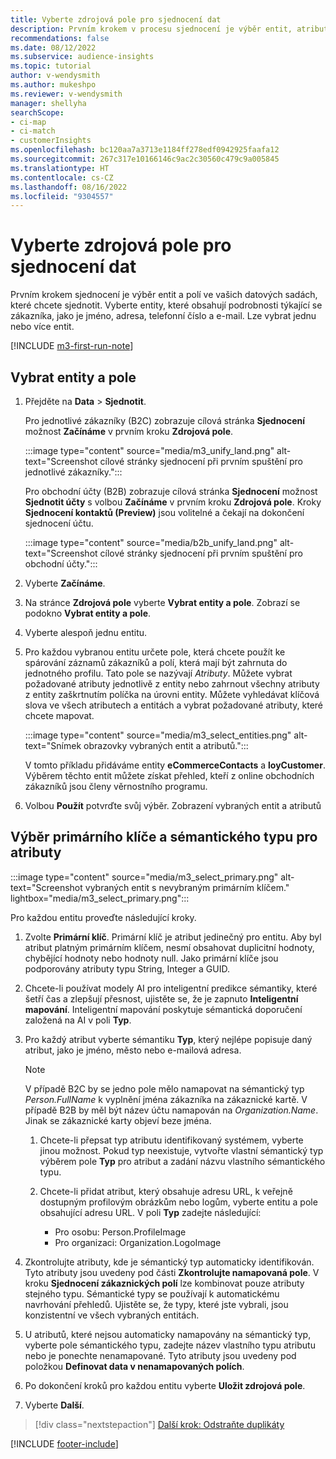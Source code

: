 ```yaml
---
title: Vyberte zdrojová pole pro sjednocení dat
description: Prvním krokem v procesu sjednocení je výběr entit, atributů, primárních klíčů a sémantických typů pro mapování dat do jednotného profilu zákazníka.
recommendations: false
ms.date: 08/12/2022
ms.subservice: audience-insights
ms.topic: tutorial
author: v-wendysmith
ms.author: mukeshpo
ms.reviewer: v-wendysmith
manager: shellyha
searchScope:
- ci-map
- ci-match
- customerInsights
ms.openlocfilehash: bc120aa7a3713e1184ff278edf0942925faafa12
ms.sourcegitcommit: 267c317e10166146c9ac2c30560c479c9a005845
ms.translationtype: HT
ms.contentlocale: cs-CZ
ms.lasthandoff: 08/16/2022
ms.locfileid: "9304557"
---
```

# <a name="select-source-fields-for-data-unification"></a>Vyberte zdrojová pole pro sjednocení dat

Prvním krokem sjednocení je výběr entit a polí ve vašich datových sadách, které chcete sjednotit. Vyberte entity, které obsahují podrobnosti týkající se zákazníka, jako je jméno, adresa, telefonní číslo a e-mail. Lze vybrat jednu nebo více entit.

[!INCLUDE [m3-first-run-note](includes/m3-first-run-note.md)]

## <a name="select-entities-and-fields"></a>Vybrat entity a pole

1. Přejděte na **Data** > **Sjednotit**.

   Pro jednotlivé zákazníky (B2C) zobrazuje cílová stránka **Sjednocení** možnost **Začínáme** v prvním kroku **Zdrojová pole**.

   :::image type="content" source="media/m3_unify_land.png" alt-text="Screenshot cílové stránky sjednocení při prvním spuštění pro jednotlivé zákazníky.":::

   Pro obchodní účty (B2B) zobrazuje cílová stránka **Sjednocení** možnost **Sjednotit účty** s volbou **Začínáme** v prvním kroku **Zdrojová pole**. Kroky **Sjednocení kontaktů (Preview)** jsou volitelné a čekají na dokončení sjednocení účtu.

   :::image type="content" source="media/b2b_unify_land.png" alt-text="Screenshot cílové stránky sjednocení při prvním spuštění pro obchodní účty.":::

1. Vyberte **Začínáme**.

1. Na stránce **Zdrojová pole** vyberte **Vybrat entity a pole**. Zobrazí se podokno **Vybrat entity a pole**.

1. Vyberte alespoň jednu entitu.

1. Pro každou vybranou entitu určete pole, která chcete použít ke spárování záznamů zákazníků a polí, která mají být zahrnuta do jednotného profilu. Tato pole se nazývají *Atributy*. Můžete vybrat požadované atributy jednotlivě z entity nebo zahrnout všechny atributy z entity zaškrtnutím políčka na úrovni entity. Můžete vyhledávat klíčová slova ve všech atributech a entitách a vybrat požadované atributy, které chcete mapovat.

   :::image type="content" source="media/m3_select_entities.png" alt-text="Snímek obrazovky vybraných entit a atributů.":::

   V tomto příkladu přidáváme entity **eCommerceContacts** a **loyCustomer**. Výběrem těchto entit můžete získat přehled, kteří z online obchodních zákazníků jsou členy věrnostního programu.

1. Volbou **Použít** potvrďte svůj výběr. Zobrazení vybraných entit a atributů

## <a name="select-primary-key-and-semantic-type-for-attributes"></a>Výběr primárního klíče a sémantického typu pro atributy

   :::image type="content" source="media/m3_select_primary.png" alt-text="Screenshot vybraných entit s nevybraným primárním klíčem." lightbox="media/m3_select_primary.png":::

Pro každou entitu proveďte následující kroky.

1. Zvolte **Primární klíč**. Primární klíč je atribut jedinečný pro entitu. Aby byl atribut platným primárním klíčem, nesmí obsahovat duplicitní hodnoty, chybějící hodnoty nebo hodnoty null. Jako primární klíče jsou podporovány atributy typu String, Integer a GUID.

1. Chcete-li používat modely AI pro inteligentní predikce sémantiky, které šetří čas a zlepšují přesnost, ujistěte se, že je zapnuto **Inteligentní mapování**. Inteligentní mapování poskytuje sémantická doporučení založená na AI v poli **Typ**.

1. Pro každý atribut vyberte sémantiku **Typ**, který nejlépe popisuje daný atribut, jako je jméno, město nebo e-mailová adresa.

   > [!NOTE]
   > V případě B2C by se jedno pole mělo namapovat na sémantický typ *Person.FullName* k vyplnění jména zákazníka na zákaznické kartě. V případě B2B by měl být název účtu namapován na *Organization.Name*. Jinak se zákaznické karty objeví beze jména.

   1. Chcete-li přepsat typ atributu identifikovaný systémem, vyberte jinou možnost. Pokud typ neexistuje, vytvořte vlastní sémantický typ výběrem pole **Typ** pro atribut a zadání názvu vlastního sémantického typu.

   1. Chcete-li přidat atribut, který obsahuje adresu URL, k veřejně dostupným profilovým obrázkům nebo logům, vyberte entitu a pole obsahující adresu URL. V poli **Typ** zadejte následující:
      - Pro osobu: Person.ProfileImage
      - Pro organizaci: Organization.LogoImage

1. Zkontrolujte atributy, kde je sémantický typ automaticky identifikován. Tyto atributy jsou uvedeny pod části **Zkontrolujte namapovaná pole**. V kroku **Sjednocení zákaznických polí** lze kombinovat pouze atributy stejného typu. Sémantické typy se používají k automatickému navrhování přehledů. Ujistěte se, že typy, které jste vybrali, jsou konzistentní ve všech vybraných entitách.

1. U atributů, které nejsou automaticky namapovány na sémantický typ, vyberte pole sémantického typu, zadejte název vlastního typu atributu nebo je ponechte nenamapované. Tyto atributy jsou uvedeny pod položkou **Definovat data v nenamapovaných polích**.

1. Po dokončení kroků pro každou entitu vyberte **Uložit zdrojová pole**.

1. Vyberte **Další**.

> [!div class="nextstepaction"]
> [Další krok: Odstraňte duplikáty](remove-duplicates.md)

[!INCLUDE [footer-include](includes/footer-banner.md)]
